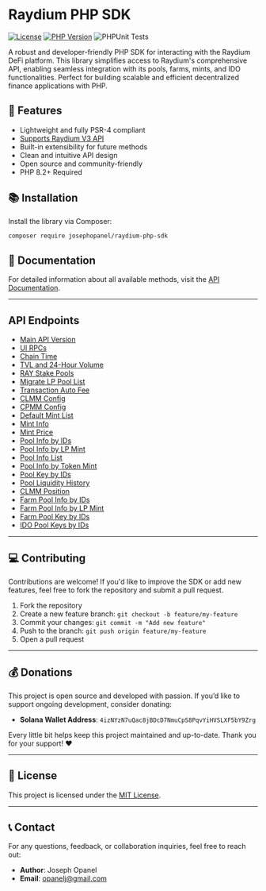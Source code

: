 # Raydium PHP SDK

[![License](https://img.shields.io/badge/license-MIT-blue.svg)](https://opensource.org/licenses/MIT)
[![PHP Version](https://img.shields.io/badge/PHP-%5E8.2-blue)](https://www.php.net/releases/8.2/)
![PHPUnit Tests](https://github.com/jopanel/raydium-php-sdk/actions/workflows/phpunit.yml/badge.svg)


A robust and developer-friendly PHP SDK for interacting with the Raydium DeFi platform. This library simplifies access to Raydium's comprehensive API, enabling seamless integration with its pools, farms, mints, and IDO functionalities. Perfect for building scalable and efficient decentralized finance applications with PHP.

## 🚀 Features
- Lightweight and fully PSR-4 compliant
- [Supports Raydium V3 API](https://api-v3.raydium.io/docs/#/)
- Built-in extensibility for future methods
- Clean and intuitive API design
- Open source and community-friendly
- PHP 8.2+ Required

## 📚 Installation

Install the library via Composer:

```bash
composer require josephopanel/raydium-php-sdk
```

## 📖 Documentation

For detailed information about all available methods, visit the [API Documentation](docs/API.md).

---

## API Endpoints

- [Main API Version](docs/API.md#getmainversion)
- [UI RPCs](docs/API.md#getmainrpcs)
- [Chain Time](docs/API.md#getmainchaintime)
- [TVL and 24-Hour Volume](docs/API.md#getmaininfo)
- [RAY Stake Pools](docs/API.md#getmainstakepools)
- [Migrate LP Pool List](docs/API.md#getmainmigratelp)
- [Transaction Auto Fee](docs/API.md#getmainautofee)
- [CLMM Config](docs/API.md#getmainclmmconfig)
- [CPMM Config](docs/API.md#getmaincpmmconfig)
- [Default Mint List](docs/API.md#getmintlist)
- [Mint Info](docs/API.md#getmintids)
- [Mint Price](docs/API.md#getmintprice)
- [Pool Info by IDs](docs/API.md#getpoolsinfoids)
- [Pool Info by LP Mint](docs/API.md#getpoolsinfolps)
- [Pool Info List](docs/API.md#getpoolsinfolist)
- [Pool Info by Token Mint](docs/API.md#getpoolsinfomint)
- [Pool Key by IDs](docs/API.md#getpoolskeyids)
- [Pool Liquidity History](docs/API.md#getpoolslineliquidity)
- [CLMM Position](docs/API.md#getpoolslineposition)
- [Farm Pool Info by IDs](docs/API.md#getfarmsinfoids)
- [Farm Pool Info by LP Mint](docs/API.md#getfarmsinfolp)
- [Farm Pool Key by IDs](docs/API.md#getfarmskeyids)
- [IDO Pool Keys by IDs](docs/API.md#getidokeyids)

---

## 💻 Contributing

Contributions are welcome! If you'd like to improve the SDK or add new features, feel free to fork the repository and submit a pull request.

1. Fork the repository
2. Create a new feature branch: `git checkout -b feature/my-feature`
3. Commit your changes: `git commit -m "Add new feature"`
4. Push to the branch: `git push origin feature/my-feature`
5. Open a pull request

---

## 💰 Donations

This project is open source and developed with passion. If you’d like to support ongoing development, consider donating:

- **Solana Wallet Address**: `4izNYzN7uQac8jBDcD7NmuCpS8PqvYiHVSLXF5bY9Zrg`

Every little bit helps keep this project maintained and up-to-date. Thank you for your support! ❤️

---

## 📜 License

This project is licensed under the [MIT License](https://opensource.org/licenses/MIT).

---

## 📞 Contact

For any questions, feedback, or collaboration inquiries, feel free to reach out:

- **Author**: Joseph Opanel
- **Email**: [opanelj@gmail.com](mailto:opanelj@gmail.com)